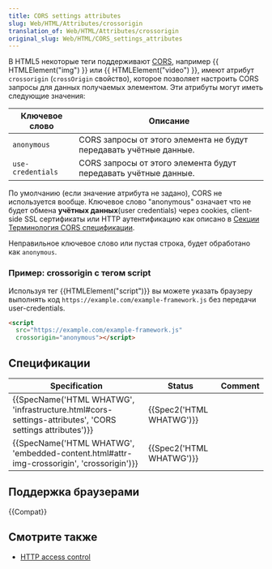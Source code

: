 ```yaml
---
title: CORS settings attributes
slug: Web/HTML/Attributes/crossorigin
translation_of: Web/HTML/Attributes/crossorigin
original_slug: Web/HTML/CORS_settings_attributes
---
```


В HTML5 некоторые теги поддерживают [CORS](/ru/docs/HTTP/Access_control_CORS), например {{ HTMLElement("img") }} или {{ HTMLElement("video") }}, имеют атрибут `crossorigin` (`crossOrigin` свойство), которое позволяет настроить CORS запросы для данных получаемых элементом. Эти атрибуты могут иметь следующие значения:

| Ключевое слово    | Описание                                                           |
| ----------------- | ------------------------------------------------------------------ |
| `anonymous`       | CORS запросы от этого элемента не будут передавать учётные данные. |
| `use-credentials` | CORS запросы от этого элемента будут передавать учётные данные.    |

По умолчанию (если значение атрибута не задано), CORS не используется вообще. Ключевое слово "anonymous" означает что не будет обмена **учётных данных**(user credentials) через cookies, client-side SSL сертификаты или HTTP аутентификацию как описано в [Секции Терминология CORS спецификации](http://www.w3.org/TR/cors/#user-credentials).

Неправильное ключевое слово или пустая строка, будет обработано как `anonymous`.

### Пример: crossorigin с тегом script

Используя тег {{HTMLElement("script")}} вы можете указать браузеру выполнять код `https://example.com/example-framework.js` без передачи user-credentials.

```html
<script
  src="https://example.com/example-framework.js"
  crossorigin="anonymous"></script>
```

## Спецификации

| Specification                                                                                           | Status                   | Comment |
| ------------------------------------------------------------------------------------------------------- | ------------------------ | ------- |
| {{SpecName('HTML WHATWG', 'infrastructure.html#cors-settings-attributes', 'CORS settings attributes')}} | {{Spec2('HTML WHATWG')}} |         |
| {{SpecName('HTML WHATWG', 'embedded-content.html#attr-img-crossorigin', 'crossorigin')}}                | {{Spec2('HTML WHATWG')}} |         |

## Поддержка браузерами

{{Compat}}

## Смотрите также

- [HTTP access control](/En/HTTP_access_control)
